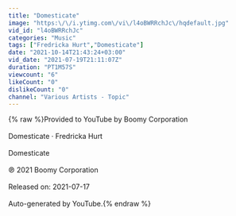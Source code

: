 ```yaml
---
title: "Domesticate"
image: "https:\/\/i.ytimg.com\/vi\/l4oBWRRchJc\/hqdefault.jpg"
vid_id: "l4oBWRRchJc"
categories: "Music"
tags: ["Fredricka Hurt","Domesticate"]
date: "2021-10-14T21:43:24+03:00"
vid_date: "2021-07-19T21:11:07Z"
duration: "PT1M57S"
viewcount: "6"
likeCount: "0"
dislikeCount: "0"
channel: "Various Artists - Topic"
---
```

{% raw %}Provided to YouTube by Boomy Corporation<br /><br />Domesticate · Fredricka Hurt<br /><br />Domesticate<br /><br />℗ 2021 Boomy Corporation<br /><br />Released on: 2021-07-17<br /><br />Auto-generated by YouTube.{% endraw %}
